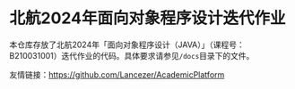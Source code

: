 # 北航2024年面向对象程序设计迭代作业

本仓库存放了北航2024年「面向对象程序设计（JAVA）」（课程号：B210031001）迭代作业的代码。具体要求请参见`/docs`目录下的文件。

友情链接：<https://github.com/Lancezer/AcademicPlatform>

